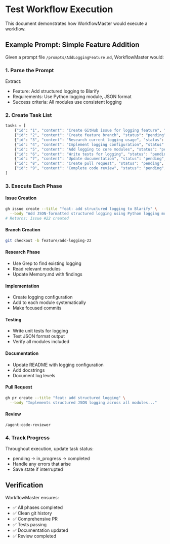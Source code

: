 # Test Workflow Execution

This document demonstrates how WorkflowMaster would execute a workflow.

## Example Prompt: Simple Feature Addition

Given a prompt file `/prompts/AddLoggingFeature.md`, WorkflowMaster would:

### 1. Parse the Prompt
Extract:
- Feature: Add structured logging to Blarify
- Requirements: Use Python logging module, JSON format
- Success criteria: All modules use consistent logging

### 2. Create Task List
```python
tasks = [
    {"id": "1", "content": "Create GitHub issue for logging feature", "status": "pending", "priority": "high"},
    {"id": "2", "content": "Create feature branch", "status": "pending", "priority": "high"},
    {"id": "3", "content": "Research current logging usage", "status": "pending", "priority": "high"},
    {"id": "4", "content": "Implement logging configuration", "status": "pending", "priority": "high"},
    {"id": "5", "content": "Add logging to core modules", "status": "pending", "priority": "high"},
    {"id": "6", "content": "Write tests for logging", "status": "pending", "priority": "high"},
    {"id": "7", "content": "Update documentation", "status": "pending", "priority": "medium"},
    {"id": "8", "content": "Create pull request", "status": "pending", "priority": "high"},
    {"id": "9", "content": "Complete code review", "status": "pending", "priority": "high"}
]
```

### 3. Execute Each Phase

#### Issue Creation
```bash
gh issue create --title "feat: add structured logging to Blarify" \
  --body "Add JSON-formatted structured logging using Python logging module..."
# Returns: Issue #22 created
```

#### Branch Creation
```bash
git checkout -b feature/add-logging-22
```

#### Research Phase
- Use Grep to find existing logging
- Read relevant modules
- Update Memory.md with findings

#### Implementation
- Create logging configuration
- Add to each module systematically
- Make focused commits

#### Testing
- Write unit tests for logging
- Test JSON format output
- Verify all modules included

#### Documentation
- Update README with logging configuration
- Add docstrings
- Document log levels

#### Pull Request
```bash
gh pr create --title "feat: add structured logging" \
  --body "Implements structured JSON logging across all modules..."
```

#### Review
```
/agent:code-reviewer
```

### 4. Track Progress
Throughout execution, update task status:
- pending → in_progress → completed
- Handle any errors that arise
- Save state if interrupted

## Verification

WorkflowMaster ensures:
- ✅ All phases completed
- ✅ Clean git history
- ✅ Comprehensive PR
- ✅ Tests passing
- ✅ Documentation updated
- ✅ Review completed